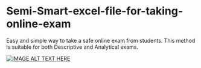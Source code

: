 # Semi-Smart-excel-file-for-taking-online-exam
Easy and simple way to take a safe online exam from students. This method is suitable for both Descriptive and Analytical exams.

[![IMAGE ALT TEXT HERE](https://img.youtube.com/vi/5OPgElqeWcU/0.jpg)](https://www.youtube.com/5OPgElqeWcU)
